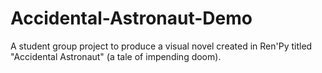 # Accidental-Astronaut-Demo
A student group project to produce a visual novel created in Ren'Py titled "Accidental Astronaut" (a tale of impending doom).
